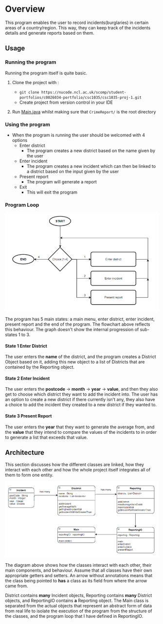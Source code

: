# Overview
This program enables the user to record incidents(burglaries) in certain areas of a country/region.
This way, they can keep track of the incidents details and generate reports based on them.

## Usage
### Running the program
Running the program itself is quite basic.
1. Clone the project with :
   - `git clone https://nucode.ncl.ac.uk/scomp/student-portfolios/c0026034-portfolio/csc1035/csc1035-proj-1.git`
   - Create project from version control in your IDE
   
2. Run [Main.java](/src/main/Main.java) whilst making sure that `CrimeReport/` is the root directory

### Using the program
- When the program is running the user should be welcomed with 4 options
    - Enter district
      - The program creates a new district based on the name given by the user
    - Enter incident
      - The program creates a new incident which can then be linked to a district
      based on the input given by the user
    - Present report
      - The program will generate a report
    - Exit
      - This will exit the program

### Program Loop
![img.png](diagrams/menu_loop.png)

The program has 5 main states: a main menu, enter district, enter incident, present report
and the end of the program. The flowchart above reflects this behaviour. The graph doesn't
show the internal progression of sub-states 1 to 3.

#### State 1 Enter District
The user enters the **name** of the district, and the program creates a District Object based on
it, adding this new object to a list of Districts that are contained by the Reporting object.

#### State 2 Enter Incident
The user enters the **postcode** -> **month** -> **year** -> **value**, and then they also
get to choose which district they want to add the incident into. The user has an option to
create a new district if there currently isn't any, they also have a choice to add the incident
they created to a new district if they wanted to.

#### State 3 Present Report
The user enters the **year** that they want to generate the average from, and the **value**
that they intend to compare the values of the incidents to in order to generate a list that
exceeds that value.

## Architecture
This section discusses how the different classes are linked, how they interact with each other
and how the whole project itself integrates all of them to form one entity.

![img.png](diagrams/class_diag.png)

The diagram above shows how the classes interact with each other, their main components, and behaviour.
Assume that all classes have their own appropriate getters and setters. An arrow without annotations
means that the class being pointed to **has** a class as its field from where the arrow came from. 

District contains **many** Incident objects, Reporting contains **many** District objects, and ReportingIO 
contains **a** Reporting object. The Main class is separated from the actual objects that represent
an abstract form of data from real life to isolate the execution of the program from the structure of 
the classes, and the program loop that I have defined in ReportingIO.
